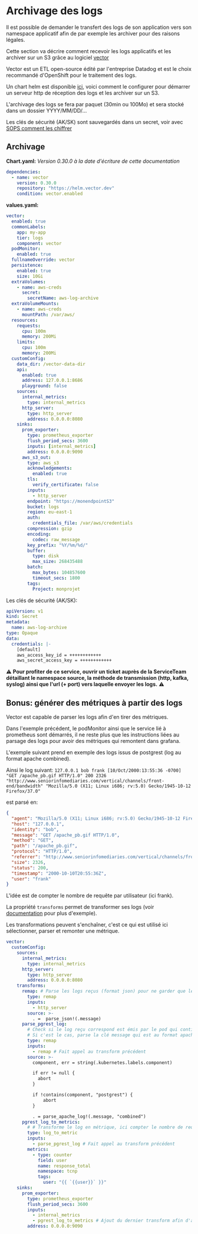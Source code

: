 # Archivage des logs

Il est possible de demander le transfert des logs de son application vers son namespace applicatif afin de par exemple les archiver pour des raisons légales.

Cette section va décrire comment recevoir les logs applicatifs et les archiver sur un S3 grâce au logiciel [vector](https://vector.dev)

Vector est un ETL open-source édité par l'entreprise Datadog et est le choix recommandé d'OpenShift pour le traitement des logs.

Un chart helm est disponible [ici](https://artifacthub.io/packages/helm/vector/vector), voici comment le configurer pour démarrer un serveur http de réception des logs et les archiver sur un S3.

L'archivage des logs se fera par paquet (30min ou 100Mo) et sera stocké dans un dossier YYYY/MM/DD/...

Les clés de sécurité (AK/SK) sont sauvegardés dans un secret, voir avec [SOPS comment les chiffrer](/guide/secrets-management)

## Archivage

**Chart.yaml:**
*Version 0.30.0 à la date d'écriture de cette documentation*
```yaml
dependencies:
  - name: vector
    version: 0.30.0
    repository: "https://helm.vector.dev"
    condition: vector.enabled
```

**values.yaml:**
```yaml
vector:
  enabled: true
  commonLabels:
    app: my-app
    tier: logs
    component: vector
  podMonitor:
    enabled: true
  fullnameOverride: vector
  persistence:
    enabled: true
    size: 10Gi
  extraVolumes:
    - name: aws-creds
      secret:
        secretName: aws-log-archive
  extraVolumeMounts:
    - name: aws-creds
      mountPath: /var/aws/
  resources:
    requests:
      cpu: 100m
      memory: 200Mi
    limits:
      cpu: 100m
      memory: 200Mi
  customConfig:
    data_dir: /vector-data-dir
    api:
      enabled: true
      address: 127.0.0.1:8686
      playground: false
    sources:
      internal_metrics:
        type: internal_metrics
      http_server:
        type: http_server
        address: 0.0.0.0:8080
    sinks:
      prom_exporter:
        type: prometheus_exporter
        flush_period_secs: 3600
        inputs: [internal_metrics]
        address: 0.0.0.0:9090
      aws_s3_out:
        type: aws_s3
        acknowledgements:
          enabled: true
        tls:
          verify_certificate: false
        inputs:
          - http_server
        endpoint: "https://monendpointS3"
        bucket: logs
        region: eu-east-1
        auth:
          credentials_file: /var/aws/credentials
        compression: gzip
        encoding:
          codec: raw_message
        key_prefix: "%Y/%m/%d/"
        buffer:
          type: disk
          max_size: 268435488
        batch:
          max_bytes: 104857600
          timeout_secs: 1800
        tags:
          Project: monprojet
```

Les clés de sécurité (AK/SK):
```yaml
apiVersion: v1
kind: Secret
metadata:
  name: aws-log-archive
type: Opaque
data:
  credentials: |-
    [default]
    aws_access_key_id = ++++++++++++
    aws_secret_access_key = ++++++++++++
```

:warning: **Pour profiter de ce service, ouvrir un ticket auprès de la ServiceTeam détaillant le namespace source, la méthode de transmission (http, kafka, syslog) ainsi que l'url (+ port) vers laquelle envoyer les logs.** :warning:

## Bonus: générer des métriques à partir des logs
Vector est capable de parser les logs afin d'en tirer des métriques.

Dans l'exemple précédent, le podMonitor ainsi que le service lié à prometheus sont démarrés, il ne reste plus que les instructions liées au parsage des logs pour avoir des métriques qui remontent dans grafana.

L'exemple suivant prend en exemple des logs issus de postgrest (log au format apache combined).

Ainsi le log suivant: `127.0.0.1 bob frank [10/Oct/2000:13:55:36 -0700] "GET /apache_pb.gif HTTP/1.0" 200 2326 "http://www.seniorinfomediaries.com/vertical/channels/front-end/bandwidth" "Mozilla/5.0 (X11; Linux i686; rv:5.0) Gecko/1945-10-12 Firefox/37.0"`

est parsé en:
```json
{
  "agent": "Mozilla/5.0 (X11; Linux i686; rv:5.0) Gecko/1945-10-12 Firefox/37.0",
  "host": "127.0.0.1",
  "identity": "bob",
  "message": "GET /apache_pb.gif HTTP/1.0",
  "method": "GET",
  "path": "/apache_pb.gif",
  "protocol": "HTTP/1.0",
  "referrer": "http://www.seniorinfomediaries.com/vertical/channels/front-end/bandwidth",
  "size": 2326,
  "status": 200,
  "timestamp": "2000-10-10T20:55:36Z",
  "user": "frank"
}
```

L'idée est de compter le nombre de requête par utilisateur (ici frank).

La propriété `transforms` permet de transformer ses logs (voir [documentation](https://vector.dev/docs/reference/configuration/transforms/) pour plus d'exemple).

Les transformations peuvent s'enchaîner, c'est ce qui est utilisé ici sélectionner, parser et remonter une métrique.

```yaml
vector:
  customConfig:
    sources:
      internal_metrics:
        type: internal_metrics
      http_server:
        type: http_server
        address: 0.0.0.0:8080
    transforms:
      remap: # Parse les logs reçus (format json) pour ne garder que le payload sans toutes les informations ajoutées par vector
        type: remap
        inputs:
          - http_server
        source: >-
          . =  parse_json!(.message)
      parse_pgrest_log:
        # Check si le log reçu correspond est émis par le pod qui contient un label component:postgrest
        # Si c'est le cas, parse la clé message qui est au format apache combined
        type: remap
        inputs:
          - remap # Fait appel au transform précédent
        source: >-
          component, err = string(.kubernetes.labels.component)

          if err != null {
            abort
          }

          if !contains(component, "postgrest") {
              abort
          }

          . = parse_apache_log!(.message, "combined")
      pgrest_log_to_metrics:
        # # Transforme le log en métrique, ici compter le nombre de requête par utilisateur
        type: log_to_metric
        inputs:
          - parse_pgrest_log # Fait appel au transform précédent
        metrics:
          - type: counter
            field: user
            name: response_total
            namespace: tcnp
            tags:
              user: "{{ `{{user}}` }}"
    sinks:
      prom_exporter:
        type: prometheus_exporter
        flush_period_secs: 3600
        inputs:
          - internal_metrics
          - pgrest_log_to_metrics # Ajout du dernier transform afin d'avoir la métrique exposée au format prometheus
        address: 0.0.0.0:9090
```
